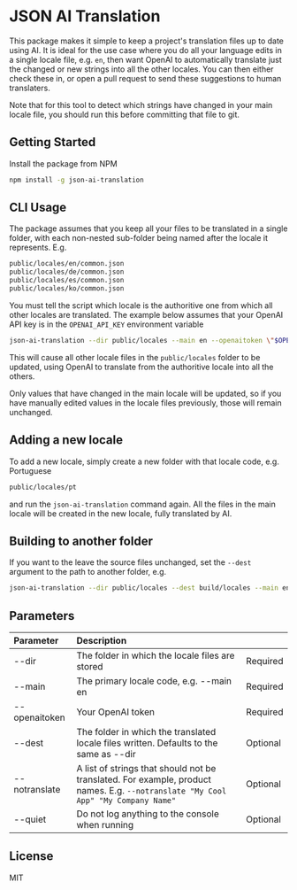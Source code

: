 # JSON AI Translation

This package makes it simple to keep a project's translation files
up to date using AI. It is ideal for the use case where you do all
your language edits in a single locale file, e.g. `en`, then want
OpenAI to automatically translate just the changed or new strings into
all the other locales. You can then either check these in, or open
a pull request to send these suggestions to human translaters.

Note that for this tool to detect which strings have changed
in your main locale file, you should run this before committing that
file to git.

## Getting Started

Install the package from NPM

```bash
npm install -g json-ai-translation
```

## CLI Usage

The package assumes that you keep all your files to be translated in a single folder,
with each non-nested sub-folder being named after the locale it represents. E.g.

```bash
public/locales/en/common.json
public/locales/de/common.json
public/locales/es/common.json
public/locales/ko/common.json
```

You must tell the script which locale is the authoritive one from which all
other locales are translated. The example below assumes that your OpenAI API key
is in the `OPENAI_API_KEY` environment variable

```bash
json-ai-translation --dir public/locales --main en --openaitoken \"$OPENAI_API_KEY\"
```

This will cause all other locale files in the `public/locales` folder to be updated, using
OpenAI to translate from the authoritive locale into all the others.

Only values that have changed in the main locale will be updated, so if you have manually edited
values in the locale files previously, those will remain unchanged.

## Adding a new locale

To add a new locale, simply create a new folder with that locale code, e.g. Portuguese

```bash
public/locales/pt
```

and run the `json-ai-translation` command again. All the files in the main locale will be
created in the new locale, fully translated by AI.

## Building to another folder

If you want to the leave the source files unchanged, set the `--dest` argument to the path to another folder, e.g.

```bash
json-ai-translation --dir public/locales --dest build/locales --main en --openaitoken \"$OPENAI_API_KEY\"
```

## Parameters

| Parameter     | Description                                                                                                                       |          |
| :------------ | :-------------------------------------------------------------------------------------------------------------------------------- | :------- |
| --dir         | The folder in which the locale files are stored                                                                                   | Required |
| --main        | The primary locale code, e.g. --main en                                                                                           | Required |
| --openaitoken | Your OpenAI token                                                                                                                 | Required |
| --dest        | The folder in which the translated locale files written. Defaults to the same as --dir                                            | Optional |
| --notranslate | A list of strings that should not be translated. For example, product names. E.g. `--notranslate "My Cool App" "My Company Name"` | Optional |
| --quiet       | Do not log anything to the console when running                                                                                   | Optional |

## License

MIT
